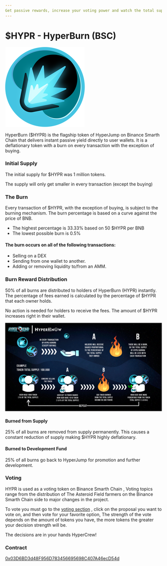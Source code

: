 ```yaml
---
Get passive rewards, increase your voting power and watch the total supply burn!
---
```


# $HYPR - HyperBurn (BSC)
![](<../images/hyperburn.png>)

HyperBurn ($HYPR) is the flagship token of HyperJump on Binance Smarth Chain that delivers instant passive yield directly to user wallets. It is a deflationary token with a burn on every transaction with the exception of buying.

### Initial Supply

The initial supply for $HYPR was 1 million tokens.

The supply will only get smaller in every transaction (except the buying)

### The Burn

Every transaction of $HYPR, with the exception of buying, is subject to the burning mechanism. The burn percentage is based on a curve against the price of BNB.&#x20;

* The highest percentage is 33.33% based on 50 $HYPR per BNB
* The lowest possible burn is 0.5%

#### The burn occurs on all of the following transactions:

* Selling on a DEX
* Sending from one wallet to another.
* Adding or removing liquidity to/from an AMM.

### Burn Reward Distribution

50% of all burns are distributed to holders of HyperBurn (HYPR) instantly. The percentage of fees earned is calculated by the percentage of $HYPR that each owner holds.

No action is needed for holders to receive the fees. The amount of $HYPR increases right in their wallet.

![Burn Cycle](<../.gitbook/assets/image (8).png>)

#### &#x20;Burned from Supply

25% of all burns are removed from supply permanently. This causes a constant reduction of supply making $HYPR highly deflationary.

#### Burned to Development Fund

25% of all burns go back to HyperJump for promotion and further development.&#x20;

### Voting

HYPR is used as a voting token on  Binance Smarth Chain , Voting topics range from the distribution of The Asteroid Field farmers on the  Binance Smarth Chain side to major changes in the project.

To vote you must go to the [voting section](https://snapshot.org/#/bsc.hyperjumpdao.eth) , click on the proposal you want to vote on, and then vote for your favorite option, The strength of the vote depends on the amount of tokens you have, the more tokens the greater your decision strength will be.

The decisions are in your hands HyperCrew!

### Contract

[0x03D6BD3d48F956D783456695698C407A46ecD54d](https://bscscan.com/address/0x03d6bd3d48f956d783456695698c407a46ecd54d#code)
